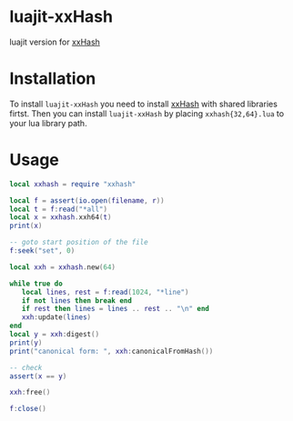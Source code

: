 # luajit-xxHash
luajit version for [xxHash](http://cyan4973.github.io/xxHash/)

Installation
============
To install `luajit-xxHash` you need to install
[xxHash](https://github.com/Cyan4973/xxHash)
with shared libraries firtst.
Then you can install `luajit-xxHash` by placing `xxhash{32,64}.lua` to
your lua library path.

Usage
=====
```lua
local xxhash = require "xxhash"

local f = assert(io.open(filename, r))
local t = f:read("*all")
local x = xxhash.xxh64(t)
print(x)

-- goto start position of the file
f:seek("set", 0)

local xxh = xxhash.new(64)

while true do
   local lines, rest = f:read(1024, "*line")
   if not lines then break end
   if rest then lines = lines .. rest .. "\n" end
   xxh:update(lines)
end
local y = xxh:digest()
print(y)
print("canonical form: ", xxh:canonicalFromHash())

-- check
assert(x == y)

xxh:free()

f:close()
```
